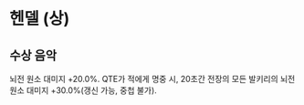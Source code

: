 # 헨델 (상)

## 수상 음악

뇌전 원소 대미지 +20.0%. QTE가 적에게 명중 시, 20초간 전장의 모든 발키리의 뇌전 원소 대미지 +30.0%(갱신 가능, 중첩 불가).
